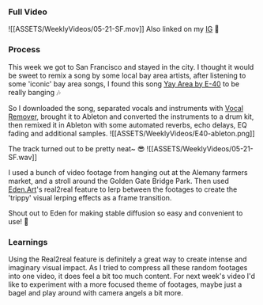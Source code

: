 
### Full Video
![[ASSETS/WeeklyVideos/05-21-SF.mov]]
Also linked on my [IG](https://www.instagram.com/p/Csgr5Lpv0XK/) 🦭

### Process
This week we got to San Francisco and stayed in the city. I thought it would be sweet to remix a song by some local bay area artists, after listening to some 'iconic' bay area songs, I found this song [Yay Area by E-40](https://www.youtube.com/watch?v=q1GfCLh_ye8&ab_channel=CA-manila) to be really banging 🎶

So I downloaded the song, separated vocals and instruments with [Vocal Remover](https://vocalremover.org/), brought it to Ableton and converted the instruments to a drum kit, then remixed it in Ableton with some automated reverbs, echo delays, EQ fading and additional samples.
![[ASSETS/WeeklyVideos/E40-ableton.png]]

The track turned out to be pretty neat~ 😎
![[ASSETS/WeeklyVideos/05-21-SF.wav]]

I used a bunch of video footage from hanging out at the Alemany farmers market, and a stroll around the Golden Gate Bridge Park. Then used [Eden.Art](https://eden.art/)'s real2real feature to lerp between the footages to create the 'trippy' visual lerping effects as a frame transition.

Shout out to Eden for making stable diffusion so easy and convenient to use! 🎉

### Learnings
Using the Real2real feature is definitely a great way to create intense and imaginary visual impact. As I tried to compress all these random footages into one video, it does feel a bit too much content. For next week's video I'd like to experiment with a more focused theme of footages, maybe just a bagel and play around with camera angels a bit more.